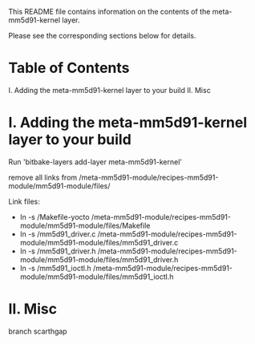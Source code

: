 This README file contains information on the contents of the meta-mm5d91-kernel layer.

Please see the corresponding sections below for details.

Table of Contents
=================

  I. Adding the meta-mm5d91-kernel layer to your build
 II. Misc


I. Adding the meta-mm5d91-kernel layer to your build
=================================================

Run 'bitbake-layers add-layer meta-mm5d91-kernel'

remove all links from <path to your yocto main source folder>/meta-mm5d91-module/recipes-mm5d91-module/mm5d91-module/files/

Link files:
* ln -s <path to mm5d91-rpi4-driver folder>/Makefile-yocto <path to your yocto main source folder>/meta-mm5d91-module/recipes-mm5d91-module/mm5d91-module/files/Makefile
* ln -s <path to mm5d91-rpi4-driver folder>/mm5d91_driver.c <path to your yocto main source folder>/meta-mm5d91-module/recipes-mm5d91-module/mm5d91-module/files/mm5d91_driver.c
* ln -s <path to mm5d91-rpi4-driver folder>/mm5d91_driver.h <path to your yocto main source folder>/meta-mm5d91-module/recipes-mm5d91-module/mm5d91-module/files/mm5d91_driver.h
* ln -s <path to mm5d91-rpi4-driver folder>/mm5d91_ioctl.h <path to your yocto main source folder>/meta-mm5d91-module/recipes-mm5d91-module/mm5d91-module/files/mm5d91_ioctl.h

II. Misc
========

branch scarthgap
